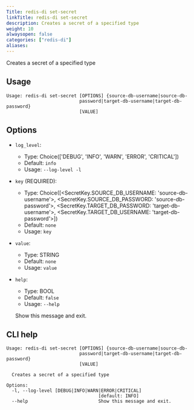 ```yaml
---
Title: redis-di set-secret
linkTitle: redis-di set-secret
description: Creates a secret of a specified type
weight: 10
alwaysopen: false
categories: ["redis-di"]
aliases:
---
```


Creates a secret of a specified type

## Usage

```
Usage: redis-di set-secret [OPTIONS] {source-db-username|source-db-
                           password|target-db-username|target-db-password}
                           [VALUE]
```

## Options

- `log_level`:

  - Type: Choice(['DEBUG', 'INFO', 'WARN', 'ERROR', 'CRITICAL'])
  - Default: `info`
  - Usage: `--log-level
-l`

- `key` (REQUIRED):

  - Type: Choice([<SecretKey.SOURCE_DB_USERNAME: 'source-db-username'>, <SecretKey.SOURCE_DB_PASSWORD: 'source-db-password'>, <SecretKey.TARGET_DB_PASSWORD: 'target-db-username'>, <SecretKey.TARGET_DB_USERNAME: 'target-db-password'>])
  - Default: `none`
  - Usage: `key`

- `value`:

  - Type: STRING
  - Default: `none`
  - Usage: `value`

- `help`:

  - Type: BOOL
  - Default: `false`
  - Usage: `--help`

  Show this message and exit.

## CLI help

```
Usage: redis-di set-secret [OPTIONS] {source-db-username|source-db-
                           password|target-db-username|target-db-password}
                           [VALUE]

  Creates a secret of a specified type

Options:
  -l, --log-level [DEBUG|INFO|WARN|ERROR|CRITICAL]
                                  [default: INFO]
  --help                          Show this message and exit.
```
